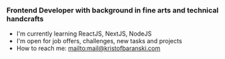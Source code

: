 ### Frontend Developer with background in fine arts and technical handcrafts

- I'm currently learning ReactJS, NextJS, NodeJS
- I'm open for job offers, challenges, new tasks and projects
- How to reach me: [mailto:mail@kristofbaranski.com](mail@kristofbaranski.com)
